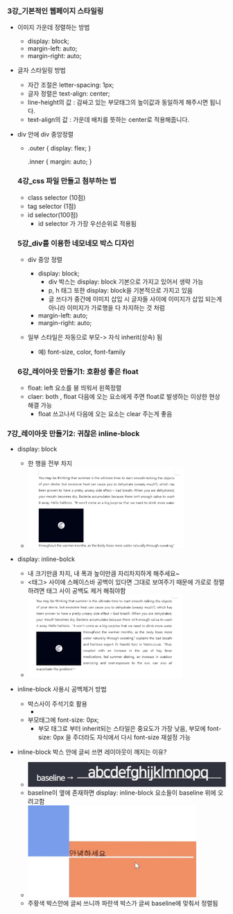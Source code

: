 ### 3강_기본적인 웹페이지 스타일링
- 이미지 가운데 정렬하는 방법
  - display: block;
  - margin-left: auto;
  - margin-right: auto;

- 글자 스타일링 방법
  - 자간 조절은 letter-spacing: 1px;
  - 글자 정렬은 text-align: center;
  - line-height의 값 : 감싸고 있는 부모태그의 높이값과 동일하게 해주시면 됩니다.
  - text-align의 값 : 가운데 배치를 뜻하는 center로 적용해줍니다.

- div 안에 div 중앙정렬
  - .outer {
      display: flex;
    }

    .inner {
      margin: auto;
    }
  
  ### 4강_css 파일 만들고 첨부하는 법
  - class selector (10점)
  - tag selector (1점)
  - id selector(100점)
    - id selector 가 가장 우선순위로 적용됨


  ### 5강_div를 이용한 네모네모 박스 디자인
  - div 중앙 정렬
    - display: block; 
      -  div 박스는 display: block 기본으로 가지고 있어서 생략 가능
      -  p, h 태그 또한 display: block을 기본적으로 가지고 있음
      -  글 쓰다가 중간에 이미지 삽입 시 글자들 사이에 이미지가 삽입 되는게 아니라 이미지가 가로행을 다 차지하는 것 처럼
    - margin-left: auto;
    - margin-right: auto;

  - 일부 스타일은 자동으로 부모-> 자식 inherit(상속) 됨
    - 예) font-size, color, font-family

  ### 6강_레이아웃 만들기1: 호환성 좋은 float
  - float: left 요소를 붕 띄워서 왼쪽정렬
  - claer: both , float 다음에 오는 요소에게 주면 float로 발생하는 이상한 현상 해결 가능
    - float 쓰고나서 다음에 오는 요소는 clear 주는게 좋음


### 7강_레이아웃 만들기2: 귀찮은 inline-block
  - display: block 
    - 한 행을 전부 차지
    - ![search](./assets/display_block.png)
  
  - display: inline-bolck 
    - 내 크기만큼 차지, 내 폭과 높이만큼 자리차지하게 해주세요~
    - <태그> 사이에 스페이스바 공백이 있다면 그대로 보여주기 때문에 가로로 정렬하려면 태그 사이 공백도 제거 해줘야함
    - ![search](./assets/display_inline_block.png)
  
  - inline-block 사용시 공백제거 방법
    - 박스사이 주석기호 활용
      - <div class="left-menu"></div> <!--dsd---> <div class="right"></div>
    - 부모태그에 font-size: 0px;
      - 부모 태그로 부터 inherit되는 스타일은 중요도가 가장 낮음, 부모에 font-size: 0px 을 주더라도 자식에서 다시 font-size 재설정 가능
  
  -  inline-block 박스 안에 글씨 쓰면 레이아웃이 깨지는 이유?
     - ![search](./assets/baseline.png)
     - baseline이 옆에 존재하면 display: inline-block 요소들이 baseline 위에 오려고함
     - ![search](./assets/baseline_2.png)
     - 주황색 박스안에 글씨 쓰니까 파란색 박스가 글씨 baseline에 맞춰서 정렬됨